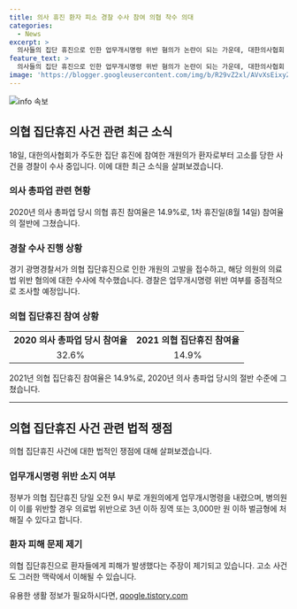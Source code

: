 ```yaml
---
title: 의사 휴진 환자 피소 경찰 수사 참여 의협 착수 의대
categories:
  - News
excerpt: >
  의사들의 집단 휴진으로 인한 업무개시명령 위반 혐의가 논란이 되는 가운데, 대한의사협회 주도의 집단 휴진에 참여한 개원의가 환자로부터 피소되었다. 참석자들은 전국 의사 총궐기대회에서 의료법 위반 혐의로 처벌을 요구하는 손팻말을 들고 구호를 외치고 있다. 의협이 휴진을 강행한 의원을 고발한 것으로 알려졌으며, 경찰은 업무개시명령 위반 여부에 대한 수사를 집중할 것으로 보인다. 의협 휴진 참여율은 14.9%로, 2020년 총파업 당시보다 낮은 수치를 보였다.
feature_text: >
  의사들의 집단 휴진으로 인한 업무개시명령 위반 혐의가 논란이 되는 가운데, 대한의사협회 주도의 집단 휴진에 참여한 개원의가 환자로부터 피소되었다. 참석자들은 전국 의사 총궐기대회에서 의료법 위반 혐의로 처벌을 요구하는 손팻말을 들고 구호를 외치고 있다. 의협이 휴진을 강행한 의원을 고발한 것으로 알려졌으며, 경찰은 업무개시명령 위반 여부에 대한 수사를 집중할 것으로 보인다. 의협 휴진 참여율은 14.9%로, 2020년 총파업 당시보다 낮은 수치를 보였다.
image: 'https://blogger.googleusercontent.com/img/b/R29vZ2xl/AVvXsEixyZcFfHzMRdzZMjFBmAUKJYCLCGyLL1o632UiGVXcaFdKo_bkvkuCioo0uUKlGfBVcT3P84aROyZIXSBEx3Aw5nCQ3pTgDom1WDC4m8eifvWiAmWEEVb4x6G_l8C0QH225ldMjyaFvpxGEBGNO37VmDTDMHGhJPq73UglMfDca1-0aw/s1600/blogspot.png'
---
```


<p><img src="https://blogger.googleusercontent.com/img/b/R29vZ2xl/AVvXsEixyZcFfHzMRdzZMjFBmAUKJYCLCGyLL1o632UiGVXcaFdKo_bkvkuCioo0uUKlGfBVcT3P84aROyZIXSBEx3Aw5nCQ3pTgDom1WDC4m8eifvWiAmWEEVb4x6G_l8C0QH225ldMjyaFvpxGEBGNO37VmDTDMHGhJPq73UglMfDca1-0aw/s1600/blogspot.png" alt="info 속보" /></p>

<h2 data-ke-size="size26">의협 집단휴진 사건 관련 최근 소식</h2>

<p data-ke-size="size16">18일, 대한의사협회가 주도한 집단 휴진에 참여한 개원의가 환자로부터 고소를 당한 사건을 경찰이 수사 중입니다. 이에 대한 최근 소식을 살펴보겠습니다.</p>

<h3><b>의사 총파업 관련 현황</b></h3>

<p data-ke-size="size16">2020년 의사 총파업 당시 의협 휴진 참여율은 14.9%로, 1차 휴진일(8월 14일) 참여율의 절반에 그쳤습니다.</p>

<h3><b>경찰 수사 진행 상황</b></h3>

<p data-ke-size="size16">경기 광명경찰서가 의협 집단휴진으로 인한 개원의 고발을 접수하고, 해당 의원의 의료법 위반 혐의에 대한 수사에 착수했습니다. 경찰은 업무개시명령 위반 여부를 중점적으로 조사할 예정입니다.</p>

<h3><b>의협 집단휴진 참여 상황</b></h3>

<table>
    <tr>
        <td style="text-align: center; height: 17px;"><b>2020 의사 총파업 당시 참여율</b></td>
        <td style="text-align: center; height: 17px;"><b>2021 의협 집단휴진 참여율</b></td>
    </tr>
    <tr>
        <td style="text-align: center; height: 17px;">32.6%</td>
        <td style="text-align: center; height: 17px;">14.9%</td>
    </tr>
</table>

<p data-ke-size="size16">2021년 의협 집단휴진 참여율은 14.9%로, 2020년 의사 총파업 당시의 절반 수준에 그쳤습니다.</p>

<hr>

<h2 data-ke-size="size26">의협 집단휴진 사건 관련 법적 쟁점</h2>

<p data-ke-size="size16">의협 집단휴진 사건에 대한 법적인 쟁점에 대해 살펴보겠습니다.</p>

<h3><b>업무개시명령 위반 소지 여부</b></h3>

<p data-ke-size="size16">정부가 의협 집단휴진 당일 오전 9시 부로 개원의에게 업무개시명령을 내렸으며, 병의원이 이를 위반할 경우 의료법 위반으로 3년 이하 징역 또는 3,000만 원 이하 벌금형에 처해질 수 있다고 합니다.</p>

<h3><b>환자 피해 문제 제기</b></h3>

<p data-ke-size="size16">의협 집단휴진으로 환자들에게 피해가 발생했다는 주장이 제기되고 있습니다. 고소 사건도 그러한 맥락에서 이해될 수 있습니다.</p>
유용한 생활 정보가 필요하시다면, <a href="https://qoogle.tistory.com" rel="dofollow">qoogle.tistory.com</a>


